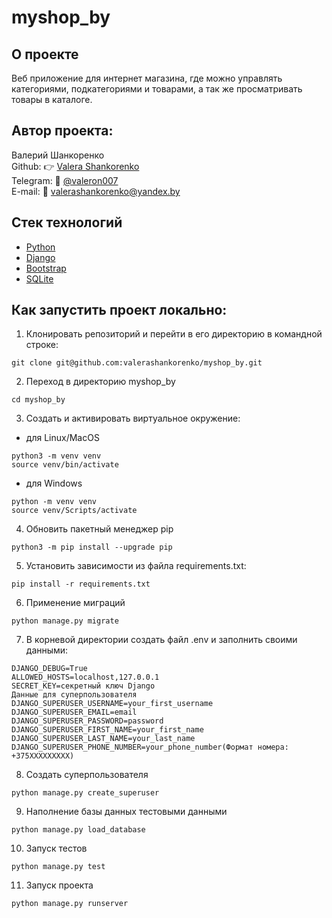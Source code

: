 # myshop_by

## О проекте
Веб приложение для интернет магазина, где можно управлять категориями, подкатегориями и товарами, а так же просматривать товары в каталоге.

## Автор проекта:
Валерий Шанкоренко<br/>
Github: 👉 [Valera Shankorenko](https://github.com/valerashankorenko)<br/>
Telegram: 📱 [@valeron007](https://t.me/valeron007)<br/>
E-mail: 📧 valerashankorenko@yandex.by<br/>

## Стек технологий
- [Python](https://www.python.org/)
- [Django](https://www.djangoproject.com/)
- [Bootstrap](https://getbootstrap.com/)
- [SQLite](https://www.sqlite.org/)

## Как запустить проект локально:
1. Клонировать репозиторий и перейти в его директорию в командной строке:
```shell
git clone git@github.com:valerashankorenko/myshop_by.git
```
2. Переход в директорию myshop_by
```shell
cd myshop_by
```
3. Cоздать и активировать виртуальное окружение:
 - для Linux/MacOS
```shell
python3 -m venv venv
source venv/bin/activate
```
- для Windows
```shell
python -m venv venv
source venv/Scripts/activate
```
4. Обновить пакетный менеджер pip
```shell
python3 -m pip install --upgrade pip
```
5. Установить зависимости из файла requirements.txt:
```shell
pip install -r requirements.txt
```
6. Применение миграций
```shell
python manage.py migrate
```
7. В корневой директории создать файл .env и заполнить своими данными:
```
DJANGO_DEBUG=True
ALLOWED_HOSTS=localhost,127.0.0.1
SECRET_KEY=секретный ключ Django
Данные для суперпользователя
DJANGO_SUPERUSER_USERNAME=your_first_username
DJANGO_SUPERUSER_EMAIL=email
DJANGO_SUPERUSER_PASSWORD=password
DJANGO_SUPERUSER_FIRST_NAME=your_first_name
DJANGO_SUPERUSER_LAST_NAME=your_last_name
DJANGO_SUPERUSER_PHONE_NUMBER=your_phone_number(Формат номера: +375XXXXXXXXX)
```
8. Создать суперпользователя
```shell
python manage.py create_superuser
```
9. Наполнение базы данных тестовыми данными
```shell
python manage.py load_database
```
10. Запуск тестов 
```shell
python manage.py test
```
11. Запуск проекта
```shell
python manage.py runserver
```